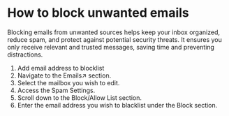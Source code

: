 # How to block unwanted emails

Blocking emails from unwanted sources helps keep your inbox organized, reduce spam, and protect against potential security threats. 
It ensures you only receive relevant and trusted messages, saving time and preventing distractions.


1. Add email address to blocklist
2. Navigate to the Emails↗ section.
3. Select the mailbox you wish to edit.
4. Access the Spam Settings.
5. Scroll down to the Block/Allow List section.
6. Enter the email address you wish to blacklist under the Block section.





